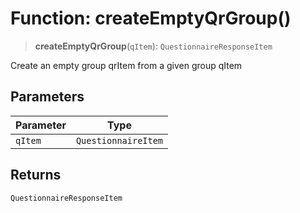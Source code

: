 # Function: createEmptyQrGroup()

> **createEmptyQrGroup**(`qItem`): `QuestionnaireResponseItem`

Create an empty group qrItem from a given group qItem

## Parameters

| Parameter | Type |
| ------ | ------ |
| `qItem` | `QuestionnaireItem` |

## Returns

`QuestionnaireResponseItem`
